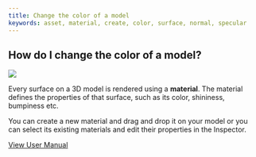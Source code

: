 ```yaml
---
title: Change the color of a model
keywords: asset, material, create, color, surface, normal, specular
---
```


## How do I change the color of a model?

<img src="https://s3-eu-west-1.amazonaws.com/static.playcanvas.com/instructions/change_material.gif"/>

Every surface on a 3D model is rendered using a **material**. The material defines the properties of that surface, such as its color, shininess, bumpiness etc.

You can create a new material and drag and drop it on your model or you can select its existing materials and edit their properties in the Inspector.

<a class="docs" href="http://developer.playcanvas.com/en/user-manual/assets/materials/" target="_blank">View User Manual</a>
